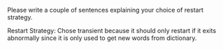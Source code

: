 
Please write a couple of sentences explaining your choice of restart
strategy.

Restart Strategy:
Chose transient because it should only restart if it exits abnormally
since it is only used to get new words from dictionary.